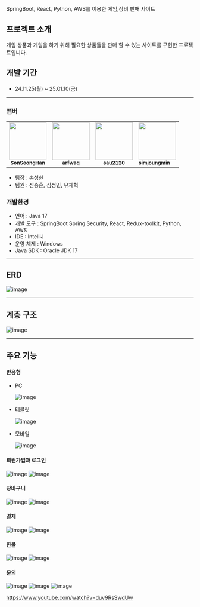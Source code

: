 SpringBoot, React, Python, AWS를 이용한 게임,장비 판매 사이트

## 프로젝트 소개
게임 상품과 게임을 하기 위해 필요한 상품들을 판매 할 수 있는 사이트를 구현한 프로젝트입니다.

## 개발 기간

- 24.11.25(월) ~ 25.01.10(금)

---
### 맴버
<table>
  <tr>
    <td align="center"><a href="https://github.com/SonSeongHan"><img src="https://avatars.githubusercontent.com/SonSeongHan" width="100px;" alt=""/><br /><sub><b>SonSeongHan</b></sub></a></td>
    <td align="center"><a href="https://github.com/arfwaq"><img src="https://avatars.githubusercontent.com/arfwaq" width="100px;" alt=""/><br /><sub><b>arfwaq</b></sub></a></td>
    <td align="center"><a href="https://github.com/sau2120"><img src="https://avatars.githubusercontent.com/sau2120" width="100px;" alt=""/><br /><sub><b>sau2120</b></sub></a></td>
    <td align="simjoungmin"><a href="https://github.com/simjoungmin"><img src="https://avatars.githubusercontent.com/simjoungmin" width="100px;" alt=""/><br /><sub><b>simjoungmin</b></sub></a></td>
  </tr>
</table>

- 팀장 : 손성한
- 팀원 : 신승훈, 심정민, 유재혁

### 개발환경
- 언어 : Java 17
- 개발 도구 : SpringBoot Spring Security, React, Redux-toolkit, Python, AWS
- IDE : IntelliJ
- 운영 체제 : Windows
- Java SDK : Oracle JDK 17

---
## ERD
![image](https://github.com/user-attachments/assets/b33cd873-f4ce-4d42-9b7f-eabcd0c5db22)

---
## 계층 구조
![image](https://github.com/user-attachments/assets/b08fe72f-5415-4ef6-b36a-87b3b851189f)


---
## 주요 기능

#### 반응형
- PC
  
  ![image](https://github.com/user-attachments/assets/282ed6bb-a7b2-4dd7-b188-98ed3fd88b87)
- 테블릿
  
  ![image](https://github.com/user-attachments/assets/bf44f4e7-40a6-4c79-b580-708d595dbfb1)
- 모바일
  
  ![image](https://github.com/user-attachments/assets/bc35e60b-49b5-449f-9ce3-4cc05250bf05)
  


#### 회원가입과 로그인

![image](https://github.com/user-attachments/assets/9ef64dd1-3a13-4959-b242-7dfe95cf956b)
![image](https://github.com/user-attachments/assets/08b4fdeb-c491-4fe3-ba5a-0c0bc4515669)

#### 장바구니
![image](https://github.com/user-attachments/assets/37f6dd30-26fd-4835-9d69-7664d0310dfc)
![image](https://github.com/user-attachments/assets/2f9429f0-fe13-49a0-8a8f-681b943caf90)

#### 결제
![image](https://github.com/user-attachments/assets/b0619e79-9134-4c94-8ed2-a79c0896148d)
![image](https://github.com/user-attachments/assets/bb6ebc14-bca5-4530-b330-4d9af924fd04)

#### 환불
![image](https://github.com/user-attachments/assets/76265f19-9dbf-4ebd-bbe1-b3da3aa3a1fa)
![image](https://github.com/user-attachments/assets/ee86708a-da64-4f96-afcb-199b54bb4472)

#### 문의
![image](https://github.com/user-attachments/assets/3e91357b-9489-47e1-b4e9-23013c077784)
![image](https://github.com/user-attachments/assets/29800c54-97bf-4a40-99f4-1ce93018fd71)
![image](https://github.com/user-attachments/assets/302f7048-3b20-433a-870d-b1a2ceb5ae5a)











https://www.youtube.com/watch?v=duv9RsSwdUw
